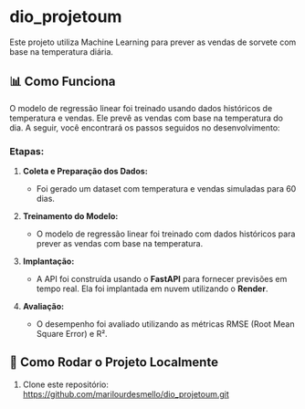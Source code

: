 # dio_projetoum

Este projeto utiliza Machine Learning para prever as vendas de sorvete com base na temperatura diária.

## 📊 Como Funciona

O modelo de regressão linear foi treinado usando dados históricos de temperatura e vendas. Ele prevê as vendas com base na temperatura do dia. A seguir, você encontrará os passos seguidos no desenvolvimento:

### Etapas:
1. **Coleta e Preparação dos Dados:**
   - Foi gerado um dataset com temperatura e vendas simuladas para 60 dias.
   
2. **Treinamento do Modelo:**
   - O modelo de regressão linear foi treinado com dados históricos para prever as vendas com base na temperatura.

3. **Implantação:**
   - A API foi construída usando o **FastAPI** para fornecer previsões em tempo real. Ela foi implantada em nuvem utilizando o **Render**.

4. **Avaliação:**
   - O desempenho foi avaliado utilizando as métricas RMSE (Root Mean Square Error) e R².

## 🔧 Como Rodar o Projeto Localmente

1. Clone este repositório:
https://github.com/marilourdesmello/dio_projetoum.git

